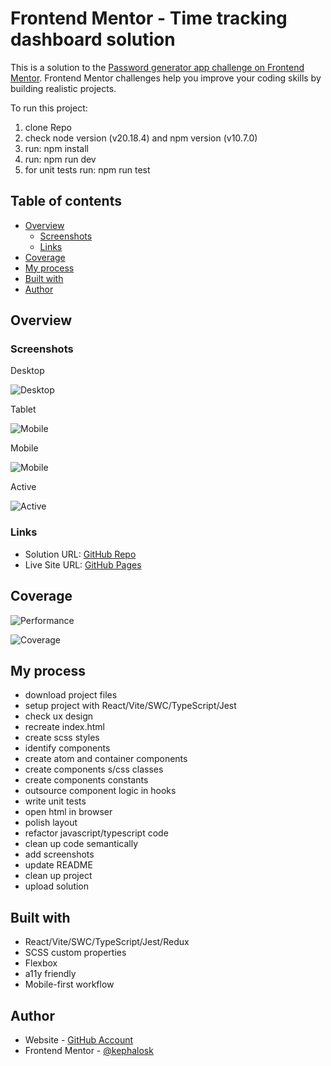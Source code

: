 # Frontend Mentor - Time tracking dashboard solution

This is a solution to the [Password generator app challenge on Frontend Mentor](https://www.frontendmentor.io/challenges/password-generator-app-Mr8CLycqjh). Frontend Mentor challenges help you improve your coding skills by building realistic projects.

To run this project:

1. clone Repo
2. check node version (v20.18.4) and npm version (v10.7.0)
3. run: npm install
4. run: npm run dev
5. for unit tests run: npm run test

## Table of contents

- [Overview](#overview)
    - [Screenshots](#screenshots)
    - [Links](#links)
- [Coverage](#coverage)
- [My process](#my-process)
- [Built with](#built-with)
- [Author](#author)

## Overview

### Screenshots

Desktop

![Desktop](ressources/screenshots/desktop.png)

Tablet

![Mobile](ressources/screenshots/tablet.png)

Mobile

![Mobile](ressources/screenshots/mobile.png)

Active

![Active](ressources/screenshots/active.png)

### Links

- Solution URL: [GitHub Repo](https://github.com/kephalosk/password-generator-app )
- Live Site URL: [GitHub Pages](https://kephalosk.github.io/password-generator-app )

## Coverage


![Performance](ressources/screenshots/performance.png)


![Coverage](ressources/screenshots/coverage.png)

## My process

- download project files
- setup project with React/Vite/SWC/TypeScript/Jest
- check ux design
- recreate index.html
- create scss styles
- identify components
- create atom and container components
- create components s/css classes
- create components constants
- outsource component logic in hooks
- write unit tests
- open html in browser
- polish layout
- refactor javascript/typescript code
- clean up code semantically
- add screenshots
- update README
- clean up project
- upload solution

## Built with

- React/Vite/SWC/TypeScript/Jest/Redux
- SCSS custom properties
- Flexbox
- a11y friendly
- Mobile-first workflow

## Author

- Website - [GitHub Account](https://github.com/kephalosk/)
- Frontend Mentor - [@kephalosk](https://www.frontendmentor.io/profile/kephalosk)